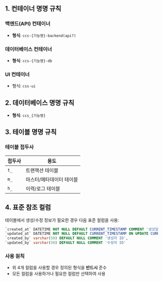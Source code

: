 ## 1. 컨테이너 명명 규칙

### 백엔드(API) 컨테이너

- **형식**: `ccs-{기능명}-backend(api?)`

### 데이터베이스 컨테이너

- **형식**: `ccs-{기능명}-db`

### UI 컨테이너

- 형식: `css-ui`

## 2. 데이터베이스 명명 규칙

- **형식**: `ccs_{기능명}`

## 3. 테이블 명명 규칙

### 테이블 접두사

| 접두사  | 용도            |
| ---- | ------------- |
| `t_` | 트랜잭션 테이블      |
| `m_` | 마스터/메타데이터 테이블 |
| `h_` | 이력/로그 테이블     |

## 4. 표준 참조 컬럼

테이블에서 생성/수정 정보가 필요한 경우 다음 표준 컬럼을 사용:

```sql
`created_at` DATETIME NOT NULL DEFAULT CURRENT_TIMESTAMP COMMENT '생성일시',
`updated_at` DATETIME NOT NULL DEFAULT CURRENT_TIMESTAMP ON UPDATE CURRENT_TIMESTAMP COMMENT '수정일시',
`created_by` varchar(50) DEFAULT NULL COMMENT '생성자 ID',
`updated_by` varchar(50) DEFAULT NULL COMMENT '수정자 ID'
```

### 사용 원칙

- 위 4개 컬럼을 사용할 경우 정의된 형식을 **반드시** 준수
- 모든 컬럼을 사용하거나 필요한 컬럼만 선택하여 사용